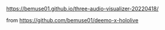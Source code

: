https://bemuse01.github.io/three-audio-visualizer-20220418/

from https://github.com/bemuse01/deemo-x-hololive
